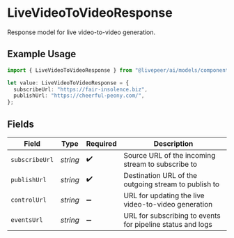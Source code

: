 # LiveVideoToVideoResponse

Response model for live video-to-video generation.

## Example Usage

```typescript
import { LiveVideoToVideoResponse } from "@livepeer/ai/models/components";

let value: LiveVideoToVideoResponse = {
  subscribeUrl: "https://fair-insolence.biz",
  publishUrl: "https://cheerful-peony.com/",
};
```

## Fields

| Field                                                      | Type                                                       | Required                                                   | Description                                                |
| ---------------------------------------------------------- | ---------------------------------------------------------- | ---------------------------------------------------------- | ---------------------------------------------------------- |
| `subscribeUrl`                                             | *string*                                                   | :heavy_check_mark:                                         | Source URL of the incoming stream to subscribe to          |
| `publishUrl`                                               | *string*                                                   | :heavy_check_mark:                                         | Destination URL of the outgoing stream to publish to       |
| `controlUrl`                                               | *string*                                                   | :heavy_minus_sign:                                         | URL for updating the live video-to-video generation        |
| `eventsUrl`                                                | *string*                                                   | :heavy_minus_sign:                                         | URL for subscribing to events for pipeline status and logs |